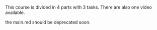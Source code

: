 This course is divided in 4 parts with 3 tasks.
There are also one video available.

the main.md should be deprecated soon.